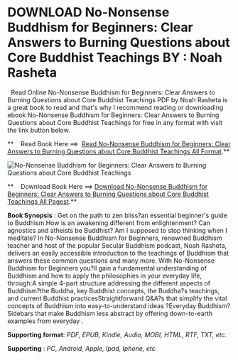  **DOWNLOAD No-Nonsense Buddhism for Beginners: Clear Answers to Burning Questions about Core Buddhist Teachings BY : Noah Rasheta**
===================================================================================================================================

  Read Online No-Nonsense Buddhism for Beginners: Clear Answers to Burning Questions about Core Buddhist Teachings PDF by Noah Rasheta is a great book to read and that's why I recommend reading or downloading ebook No-Nonsense Buddhism for Beginners: Clear Answers to Burning Questions about Core Buddhist Teachings for free in any format with visit the link button below.

**    Read Book Here ==>  [Read No-Nonsense Buddhism for Beginners: Clear Answers to Burning Questions about Core Buddhist Teachings All Format](https://goodreadbook.site/?book=1641520477).**

![No-Nonsense Buddhism for Beginners: Clear Answers to Burning Questions about Core Buddhist Teachings](https://i.gr-assets.com/images/S/compressed.photo.goodreads.com/books/1525189860l/39688385.jpg)

**    Download Book Here ==> [Download No-Nonsense Buddhism for Beginners: Clear Answers to Burning Questions about Core Buddhist Teachings All Pagest](https://goodreadbook.site/?book=1641520477).**

**Book Synopsis** : Get on the path to zen bliss?an essential beginner's guide to Buddhism.How is an awakening different from enlightenment? Can agnostics and atheists be Buddhist? Am I supposed to stop thinking when I meditate? In No-Nonsense Buddhism for Beginners, renowned Buddhism teacher and host of the popular Secular Buddhism podcast, Noah Rasheta, delivers an easily accessible introduction to the teachings of Buddhism that answers these common questions and many more. With No-Nonsense Buddhism for Beginners you?ll gain a fundamental understanding of Buddhism and how to apply the philosophies in your everyday life, through:A simple 4-part structure addressing the different aspects of Buddhism?the Buddha, key Buddhist concepts, the Buddha?s teachings, and current Buddhist practicesStraightforward Q&A?s that simplify the vital concepts of Buddhism into easy-to-understand ideas ?Everyday Buddhism? Sidebars that make Buddhism less abstract by offering down-to-earth examples from everyday .

**Supporting format**: _PDF, EPUB, Kindle, Audio, MOBI, HTML, RTF, TXT, etc._

**Supporting** : _PC, Android, Apple, Ipad, Iphone, etc._
